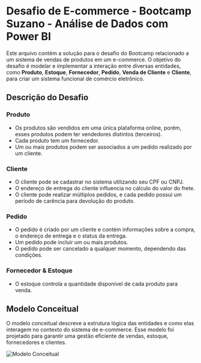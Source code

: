 # Desafio de E-commerce - Bootcamp Suzano - Análise de Dados com Power BI

Este arquivo contém a solução para o desafio do Bootcamp relacionado a um sistema de vendas de produtos em um e-commerce. O objetivo do desafio é modelar e implementar a interação entre diversas entidades, como **Produto**, **Estoque**, **Fornecedor**, **Pedido**, **Venda de Cliente** e **Cliente**, para criar um sistema funcional de comércio eletrônico.

## Descrição do Desafio

### Produto
- Os produtos são vendidos em uma única plataforma online, porém, esses produtos podem ter vendedores distintos (terceiros).
- Cada produto tem um fornecedor.
- Um ou mais produtos podem ser associados a um pedido realizado por um cliente.

### Cliente
- O cliente pode se cadastrar no sistema utilizando seu CPF ou CNPJ.
- O endereço de entrega do cliente influencia no cálculo do valor do frete.
- O cliente pode realizar múltiplos pedidos, e cada pedido possui um período de carência para devolução do produto.

### Pedido
- O pedido é criado por um cliente e contém informações sobre a compra, o endereço de entrega e o status da entrega.
- Um pedido pode incluir um ou mais produtos.
- O pedido pode ser cancelado a qualquer momento, dependendo das condições.

### Fornecedor & Estoque
- O estoque controla a quantidade disponível de cada produto para venda.

## Modelo Conceitual

O modelo conceitual descreve a estrutura lógica das entidades e como elas interagem no contexto do sistema de e-commerce. Esse modelo foi projetado para garantir uma gestão eficiente de vendas, estoque, fornecedores e clientes.

![Modelo Conceitual](figures/modelo-conceitual-ecommerce)




